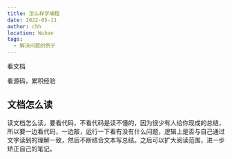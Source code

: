 ```yaml
---
title: 怎么样学编程
date: 2022-05-11
author: chh
location: Wuhan
tags:
  - 解决问题的例子
---
```


看文档

看源码，累积经验

## 文档怎么读

读文档怎么读，要看代码，不看代码是读不懂的，因为很少有人给你现成的总结，所以要一边看代码，一边敲，运行一下看有没有什么问题，逻辑上是否与自己通过文字读到的理解一致，然后不断结合文本写总结。之后可以扩大阅读范围，进一步矫正自己的笔记。
